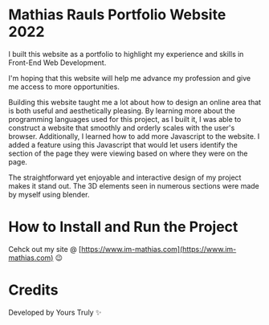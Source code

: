 # Mathias Rauls Portfolio Website 2022 

I built this website as a portfolio to highlight my experience and skills in Front-End Web Development.

I'm hoping that this website will help me advance my profession and give me access to more opportunities.

Building this website taught me a lot about how to design an online area that is both useful and aesthetically pleasing. By learning more about the programming languages used for this project, as I built it, I was able to construct a website that smoothly and orderly scales with the user's browser. Additionally, I learned how to add more Javascript to the website. I added a feature using this Javascript that would let users identify the section of the page they were viewing based on where they were on the page.

The straightforward yet enjoyable and interactive design of my project makes it stand out. The 3D elements seen in numerous sections were made by myself using blender.

# How to Install and Run the Project

Cehck out my site @ [https://www.im-mathias.com](https://www.im-mathias.com) 😉

# Credits

Developed by Yours Truly ✨
